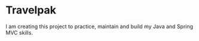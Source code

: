 # Travelpak

I am creating this project to practice, maintain and build my Java and Spring MVC skills.
